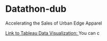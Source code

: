 # Datathon-dub
Accelerating the Sales of Urban Edge Apparel

[Link to Tableau Data Visualization: ](https://public.tableau.com/app/profile/mandy.zhang4182/viz/datathon_17160547673090/ChangesinCustomerPurchasingHabitsOvertheYears)
You can c
